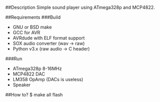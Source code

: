 ##Description
Simple sound player using ATmega328p and MCP4822.

##Requirements
###Build
 * GNU or BSD make
 * GCC for AVR
 * AVRdude with ELF format support
 * SOX audio converter (wav → raw)
 * Python v3.x (raw audio → C header)

###Run
 * ATmega328p 8-16MHz
 * MCP4822 DAC
 * LM358 OpAmp (DACs is useless)
 * Speaker

##How to?
    $ make all flash
